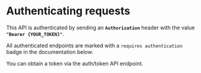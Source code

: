 # Authenticating requests

This API is authenticated by sending an **`Authorization`** header with the value **`"Bearer {YOUR_TOKEN}"`**.

All authenticated endpoints are marked with a `requires authentication` badge in the documentation below.

You can obtain a token via the auth/token API endpoint.
